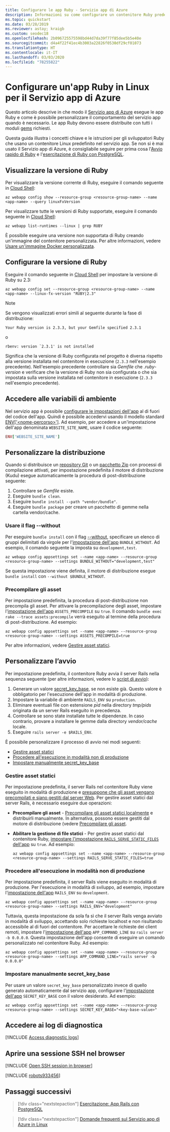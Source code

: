 ```yaml
---
title: Configurare le app Ruby - Servizio app di Azure
description: Informazioni su come configurare un contenitore Ruby predefinito per l'app. Questo articolo illustra le attività di configurazione più comuni.
ms.topic: quickstart
ms.date: 03/28/2019
ms.reviewer: astay; kraigb
ms.custom: seodec18
ms.openlocfilehash: 2b096725575598bd44d7da39f77f85dee5b5e40e
ms.sourcegitcommit: d4a4f22f41ec4b3003a22826f0530df29cf01073
ms.translationtype: HT
ms.contentlocale: it-IT
ms.lasthandoff: 03/03/2020
ms.locfileid: "78255822"
---
```

# <a name="configure-a-linux-ruby-app-for-azure-app-service"></a>Configurare un'app Ruby in Linux per il Servizio app di Azure

Questo articolo descrive in che modo il [Servizio app di Azure](app-service-linux-intro.md) esegue le app Ruby e come è possibile personalizzare il comportamento del servizio app quando è necessario. Le app Ruby devono essere distribuite con tutti i moduli [gems](https://rubygems.org/gems) richiesti.

Questa guida illustra i concetti chiave e le istruzioni per gli sviluppatori Ruby che usano un contenitore Linux predefinito nel servizio app. Se non si è mai usato il Servizio app di Azure, è consigliabile seguire per prima cosa l'[Avvio rapido di Ruby](quickstart-ruby.md) e l'[esercitazione di Ruby con PostgreSQL](tutorial-ruby-postgres-app.md).

## <a name="show-ruby-version"></a>Visualizzare la versione di Ruby

Per visualizzare la versione corrente di Ruby, eseguire il comando seguente in [Cloud Shell](https://shell.azure.com):

```azurecli-interactive
az webapp config show --resource-group <resource-group-name> --name <app-name> --query linuxFxVersion
```

Per visualizzare tutte le versioni di Ruby supportate, eseguire il comando seguente in [Cloud Shell](https://shell.azure.com):

```azurecli-interactive
az webapp list-runtimes --linux | grep RUBY
```

È possibile eseguire una versione non supportata di Ruby creando un'immagine del contenitore personalizzata. Per altre informazioni, vedere [Usare un'immagine Docker personalizzata](tutorial-custom-docker-image.md).

## <a name="set-ruby-version"></a>Configurare la versione di Ruby

Eseguire il comando seguente in [Cloud Shell](https://shell.azure.com) per impostare la versione di Ruby su 2.3:

```azurecli-interactive
az webapp config set --resource-group <resource-group-name> --name <app-name> --linux-fx-version "RUBY|2.3"
```

> [!NOTE]
> Se vengono visualizzati errori simili al seguente durante la fase di distribuzione:
> ```
> Your Ruby version is 2.3.3, but your Gemfile specified 2.3.1
> ```
> o
> ```
> rbenv: version `2.3.1' is not installed
> ```
> Significa che la versione di Ruby configurata nel progetto è diversa rispetto alla versione installata nel contenitore in esecuzione (`2.3.3` nell'esempio precedente). Nell'esempio precedente controllare sia *Gemfile* che *.ruby-version* e verificare che la versione di Ruby non sia configurata o che sia impostata sulla versione installata nel contenitore in esecuzione (`2.3.3` nell'esempio precedente).

## <a name="access-environment-variables"></a>Accedere alle variabili di ambiente

Nel servizio app è possibile [configurare le impostazioni dell'app](../configure-common.md?toc=%2fazure%2fapp-service%2fcontainers%2ftoc.json#configure-app-settings) al di fuori del codice dell'app. Quindi è possibile accedervi usando il modello standard [ENV['\<nome-percorso>']](https://ruby-doc.org/core-2.3.3/ENV.html). Ad esempio, per accedere a un'impostazione dell'app denominata `WEBSITE_SITE_NAME`, usare il codice seguente:

```ruby
ENV['WEBSITE_SITE_NAME']
```

## <a name="customize-deployment"></a>Personalizzare la distribuzione

Quando si distribuisce un [repository Git](../deploy-local-git.md?toc=%2fazure%2fapp-service%2fcontainers%2ftoc.json) o un [pacchetto Zip](../deploy-zip.md?toc=%2fazure%2fapp-service%2fcontainers%2ftoc.json) con processi di compilazione attivati, per impostazione predefinita il motore di distribuzione (Kudu) esegue automaticamente la procedura di post-distribuzione seguente:

1. Controllare se *Gemfile* esiste.
1. Eseguire `bundle clean`. 
1. Eseguire `bundle install --path "vendor/bundle"`.
1. Eseguire `bundle package` per creare un pacchetto di gemme nella cartella vendor/cache.

### <a name="use---without-flag"></a>Usare il flag --without

Per eseguire `bundle install` con il flag [--without](https://bundler.io/man/bundle-install.1.html), specificare un elenco di gruppi delimitati da virgole per l'[impostazione dell'app](../configure-common.md?toc=%2fazure%2fapp-service%2fcontainers%2ftoc.json#configure-app-settings) `BUNDLE_WITHOUT`. Ad esempio, il comando seguente la imposta su `development,test`.

```azurecli-interactive
az webapp config appsettings set --name <app-name> --resource-group <resource-group-name> --settings BUNDLE_WITHOUT="development,test"
```

Se questa impostazione viene definita, il motore di distribuzione esegue `bundle install` con `--without $BUNDLE_WITHOUT`.

### <a name="precompile-assets"></a>Precompilare gli asset

Per impostazione predefinita, la procedura di post-distribuzione non precompila gli asset. Per attivare la precompilazione degli asset, impostare l'[impostazione dell'app](../configure-common.md?toc=%2fazure%2fapp-service%2fcontainers%2ftoc.json#configure-app-settings) `ASSETS_PRECOMPILE` su `true`. Il comando `bundle exec rake --trace assets:precompile` verrà eseguito al termine della procedura di post-distribuzione. Ad esempio:

```azurecli-interactive
az webapp config appsettings set --name <app-name> --resource-group <resource-group-name> --settings ASSETS_PRECOMPILE=true
```

Per altre informazioni, vedere [Gestire asset statici](#serve-static-assets).

## <a name="customize-start-up"></a>Personalizzare l’avvio

Per impostazione predefinita, il contenitore Ruby avvia il server Rails nella sequenza seguente (per altre informazioni, vedere lo [script di avvio](https://github.com/Azure-App-Service/ruby/blob/master/2.3.8/startup.sh)):

1. Generare un valore [secret_key_base](https://edgeguides.rubyonrails.org/security.html#environmental-security), se non esiste già. Questo valore è obbligatorio per l'esecuzione dell'app in modalità di produzione.
1. Impostare la variabile di ambiente `RAILS_ENV` su `production`.
1. Eliminare eventuali file con estensione *pid* nella directory *tmp/pids* originata da un server Rails eseguito in precedenza.
1. Controllare se sono state installate tutte le dipendenze. In caso contrario, provare a installare le gemme dalla directory *vendor/cache* locale.
1. Eseguire `rails server -e $RAILS_ENV`.

È possibile personalizzare il processo di avvio nei modi seguenti:

- [Gestire asset statici](#serve-static-assets)
- [Procedere all'esecuzione in modalità non di produzione](#run-in-non-production-mode)
- [Impostare manualmente secret_key_base](#set-secret_key_base-manually)

### <a name="serve-static-assets"></a>Gestire asset statici

Per impostazione predefinita, il server Rails nel contenitore Ruby viene eseguito in modalità di produzione e [presuppone che gli asset vengano precompilati e siano gestiti dal server Web](https://guides.rubyonrails.org/asset_pipeline.html#in-production). Per gestire asset statici dal server Rails, è necessario eseguire due operazioni:

- **Precompilare gli asset** - [Precompilare gli asset statici localmente](https://guides.rubyonrails.org/asset_pipeline.html#local-precompilation) e distribuirli manualmente. In alternativa, possono essere gestiti dal motore di distribuzione (vedere [Precompilare gli asset](#precompile-assets).
- **Abilitare la gestione di file statici** - Per gestire asset statici dal contenitore Ruby, [impostare l'impostazione `RAILS_SERVE_STATIC_FILES` dell'app](../configure-common.md?toc=%2fazure%2fapp-service%2fcontainers%2ftoc.json#configure-app-settings) su `true`. Ad esempio:

    ```azurecli-interactive
    az webapp config appsettings set --name <app-name> --resource-group <resource-group-name> --settings RAILS_SERVE_STATIC_FILES=true
    ```

### <a name="run-in-non-production-mode"></a>Procedere all'esecuzione in modalità non di produzione

Per impostazione predefinita, il server Rails viene eseguito in modalità di produzione. Per l'esecuzione in modalità di sviluppo, ad esempio, impostare l'[impostazione dell'app](../configure-common.md?toc=%2fazure%2fapp-service%2fcontainers%2ftoc.json#configure-app-settings) `RAILS_ENV` su `development`.

```azurecli-interactive
az webapp config appsettings set --name <app-name> --resource-group <resource-group-name> --settings RAILS_ENV="development"
```

Tuttavia, questa impostazione da sola fa sì che il server Rails venga avviato in modalità di sviluppo, accettando solo richieste localhost e non risultando accessibile al di fuori del contenitore. Per accettare le richieste dei client remoti, impostare l'[impostazione dell'app](../configure-common.md?toc=%2fazure%2fapp-service%2fcontainers%2ftoc.json#configure-app-settings) `APP_COMMAND_LINE` su `rails server -b 0.0.0.0`. Questa impostazione dell'app consente di eseguire un comando personalizzato nel contenitore Ruby. Ad esempio:

```azurecli-interactive
az webapp config appsettings set --name <app-name> --resource-group <resource-group-name> --settings APP_COMMAND_LINE="rails server -b 0.0.0.0"
```

### <a name="set-secret_key_base-manually"></a>Impostare manualmente secret_key_base

Per usare un valore `secret_key_base` personalizzato invece di quello generato automaticamente dal servizio app, configurare l'[impostazione dell'app](../configure-common.md?toc=%2fazure%2fapp-service%2fcontainers%2ftoc.json#configure-app-settings) `SECRET_KEY_BASE` con il valore desiderato. Ad esempio:

```azurecli-interactive
az webapp config appsettings set --name <app-name> --resource-group <resource-group-name> --settings SECRET_KEY_BASE="<key-base-value>"
```

## <a name="access-diagnostic-logs"></a>Accedere ai log di diagnostica

[!INCLUDE [Access diagnostic logs](../../../includes/app-service-web-logs-access-no-h.md)]

## <a name="open-ssh-session-in-browser"></a>Aprire una sessione SSH nel browser

[!INCLUDE [Open SSH session in browser](../../../includes/app-service-web-ssh-connect-builtin-no-h.md)]

[!INCLUDE [robots933456](../../../includes/app-service-web-configure-robots933456.md)]

## <a name="next-steps"></a>Passaggi successivi

> [!div class="nextstepaction"]
> [Esercitazione: App Rails con PostgreSQL](tutorial-ruby-postgres-app.md)

> [!div class="nextstepaction"]
> [Domande frequenti sul Servizio app di Azure in Linux](app-service-linux-faq.md)

